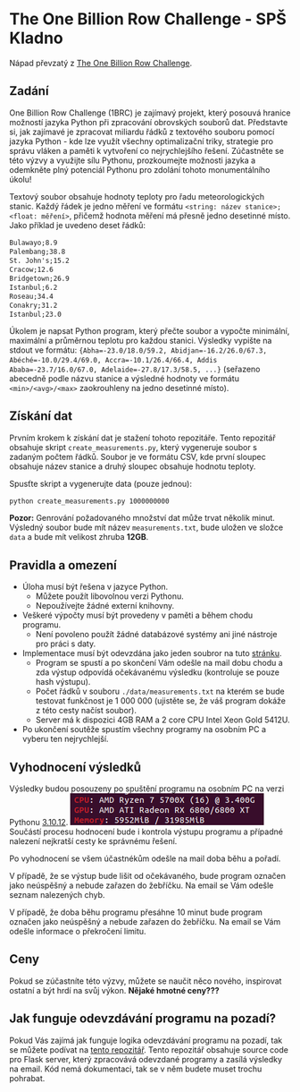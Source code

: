 # The One Billion Row Challenge - SPŠ Kladno

Nápad převzatý z [The One Billion Row Challenge](https://github.com/gunnarmorling/1brc).

## Zadání

One Billion Row Challenge (1BRC) je zajímavý projekt, který posouvá hranice možností jazyka Python při zpracování obrovských souborů dat. Představte si, jak zajímavé je zpracovat miliardu řádků z textového souboru pomocí jazyka Python - kde lze využít všechny optimalizační triky, strategie pro správu vláken a paměti k vytvoření co nejrychlejšího řešení. Zúčastněte se této výzvy a využijte sílu Pythonu, prozkoumejte možnosti jazyka a odemkněte plný potenciál Pythonu pro zdolání tohoto monumentálního úkolu!

Textový soubor obsahuje hodnoty teploty pro řadu meteorologických stanic. Každý řádek je jedno měření ve formátu `<string: název stanice>;<float: měření>`, přičemž hodnota měření má přesně jedno desetinné místo. Jako příklad je uvedeno deset řádků:

```Hamburg;12.0
Bulawayo;8.9
Palembang;38.8
St. John's;15.2
Cracow;12.6
Bridgetown;26.9
Istanbul;6.2
Roseau;34.4
Conakry;31.2
Istanbul;23.0
```

Úkolem je napsat Python program, který přečte soubor a vypočte minimální, maximální a průměrnou teplotu pro každou stanici. Výsledky vypište na stdout ve formátu:
`{Abha=-23.0/18.0/59.2, Abidjan=-16.2/26.0/67.3, Abéché=-10.0/29.4/69.0, Accra=-10.1/26.4/66.4, Addis Ababa=-23.7/16.0/67.0, Adelaide=-27.8/17.3/58.5, ...}`
(seřazeno abecedně podle názvu stanice a výsledné hodnoty ve formátu `<min>/<avg>/<max>` zaokrouhleny na jedno desetinné místo).

## Získání dat

Prvním krokem k získání dat je stažení tohoto repozitáře. Tento repozitář obsahuje skript `create_measurements.py`, který vygeneruje soubor s zadaným počtem řádků. Soubor je ve formátu CSV, kde první sloupec obsahuje název stanice a druhý sloupec obsahuje hodnotu teploty.

Spusťte skript a vygenerujte data (pouze jednou):

```bash
python create_measurements.py 1000000000
```

**Pozor:** Genrování požadovaného množství dat může trvat několik minut. Výsledný soubor bude mít název `measurements.txt`, bude uložen ve složce `data` a bude mít velikost zhruba **12GB**.

## Pravidla a omezení

- Úloha musí být řešena v jazyce Python.
  - Můžete použít libovolnou verzi Pythonu.
  - Nepoužívejte žádné externí knihovny.
- Veškeré výpočty musí být provedeny v paměti a během chodu programu.
  - Není povoleno použít žádné databázové systémy ani jiné nástroje pro práci s daty.
- Implementace musí být odevzdána jako jeden soubror na tuto [stránku](http://1brc.hostgo.cloud/).
  - Program se spustí a po skončení Vám odešle na mail dobu chodu a zda výstup odpovídá očekávanému výsledku (kontroluje se pouze hash výstupu).
  - Počet řádků v souboru `./data/measurements.txt` na kterém se bude testovat funkčnost je 1 000 000 (ujistěte se, že váš program dokáže z této cesty načíst soubor).
  - Server má k dispozici 4GB RAM a 2 core CPU Intel Xeon Gold 5412U.
- Po ukončení soutěže spustím všechny programy na osobním PC a vyberu ten nejrychlejší.

## Vyhodnocení výsledků

Výsledky budou posouzeny po spuštění programu na osobním PC na verzi Pythonu [3.10.12](https://www.python.org/downloads/release/python-31012/).
![Specifikace PC](imgs/image.png)
Součástí procesu hodnocení bude i kontrola výstupu programu a případné nalezení nejkratší cesty ke správnému řešení.

Po vyhodnocení se všem účastnékům odešle na mail doba běhu a pořadí.

V případě, že se výstup bude lišit od očekávaného, bude program označen jako neúspěšný a nebude zařazen do žebříčku. Na email se Vám odešle seznam nalezených chyb.

V případě, že doba běhu programu přesáhne 10 minut bude program označen jako neúspěšný a nebude zařazen do žebříčku. Na email se Vám odešle informace o překročení limitu.

## Ceny

Pokud se zúčastníte této výzvy, můžete se naučit něco nového, inspirovat ostatní a být hrdí na svůj výkon. **Nějaké hmotné ceny???**

## Jak funguje odevzdávání programu na pozadí?

Pokud Vás zajímá jak funguje logika odevzdávání programu na pozadí, tak se můžete podívat na [tento repozitář](https://github.com/drillby/1brc_upload). Tento repozitář obsahuje source code pro Flask server, který zpracovává odevzdané programy a zasílá výsledky na email. Kód nemá dokumentaci, tak se v něm budete muset trochu pohrabat.
